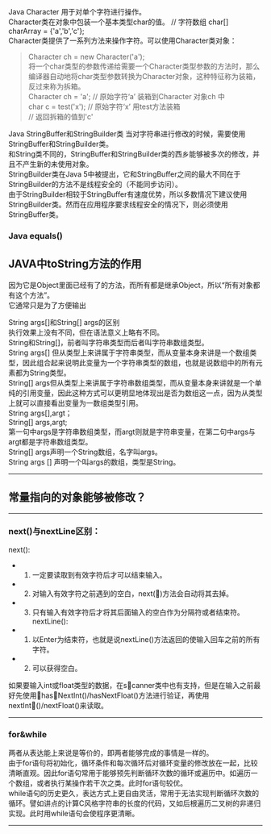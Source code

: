 Java Character 用于对单个字符进行操作。  
Character类在对象中包装一个基本类型char的值。
// 字符数组 
char[] charArray = {'a','b','c'};  
Character类提供了一系列方法来操作字符。可以使用Character类对象：  
> Character ch = new Character('a');  
将一个char类型的参数传递给需要一个Character类型参数的方法时，那么编译器自动地将char类型参数转换为Character对象，这种特征称为装箱，反过来称为拆箱。  
Character ch = 'a'; // 原始字符‘a’ 装箱到Character 对象ch 中  
char c = test('x');
// 原始字符‘x’ 用test方法装箱  
// 返回拆箱的值到'c' 

Java StringBuffer和StringBuilder类 
当对字符串进行修改的时候，需要使用StringBuffer和StringBuilder类。  
和String类不同的，StringBuffer和StringBuilder类的西乡能够被多次的修改，并且不产生新的未使用对象。  
StringBuilder类在Java 5中被提出，它和StringBuffer之间的最大不同在于StringBuilder的方法不是线程安全的（不能同步访问）。  
由于StringBuilder相较于StringBuffer有速度优势，所以多数情况下建议使用StringBuilder类。然而在应用程序要求线程安全的情况下，则必须使用StringBuffer类。

### Java equals()  

 

## JAVA中toString方法的作用  
因为它是Object里面已经有了的方法，而所有都是继承Object，所以“所有对象都有这个方法”。  
它通常只是为了方便输出  


String args[]和String[] args的区别  
执行效果上没有不同，但在语法意义上略有不同。  
String和String[]，前者叫字符串类型而后者叫字符串数组类型。  
String args[] 但从类型上来讲属于字符串类型，而从变量本身来讲是一个数组类型，因此组合起来说明此变量为一个字符串类型的数组，也就是说数组中的所有元素都为String类型。  
String[] args但从类型上来讲属于字符串数组类型，而从变量本身来讲就是一个单纯的引用变量，因此这种方式可以更明显地体现出是否为数组这一点，因为从类型上就可以直接看出变量为一数组类型引用。  
String args[],argt；  
String[] args,argt;  
第一句中args是字符串数组类型，而argt则就是字符串变量，在第二句中args与argt都是字符串数组类型。  
String[] args声明一个String数组，名字叫args。  
String args [] 声明一个叫args的数组，类型是String。  
***

## 常量指向的对象能够被修改？  







***


### next()与nextLine区别：   
next():  
* 1. 一定要读取到有效字符后才可以结束输入。  
* 2. 对输入有效字符之前遇到的空白，next()方法会自动将其去掉。  
* 3. 只有输入有效字符后才将其后面输入的空白作为分隔符或者结束符。  
nextLine():  
* 1. 以Enter为结束符，也就是说nextLine()方法返回的使输入回车之前的所有字符。  
* 2. 可以获得空白。  

如果要输入int或float类型的数据，在scanner类中也有支持，但是在输入之前最好先使用hasNextInt()/hasNextFloat()方法进行验证，再使用nextInt()/nextFloat()来读取。


***

### for&while  
两者从表达能上来说是等价的，即两者能够完成的事情是一样的。  
由于for语句将初始化，循环条件和每次循环后对循环变量的修改放在一起，比较清晰直观。因此for语句常用于能够预先判断循环次数的循环或遍历中。如遍历一个数组，或者执行某操作若干次之类。此时for语句较优。  
while语句的历史更久，表达方式上更自由灵活，常用于无法实现判断循环次数的循环。譬如讲点的计算C风格字符串的长度的代码，又如后根遍历二叉树的非递归实现。此时用while语句会使程序更清晰。  

***  



